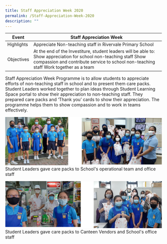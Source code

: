 ```yaml
---
title: Staff Appreciation Week 2020
permalink: /Staff-Appreciation-Week-2020
description: ""
---
```

| Event | Staff Appreciation Week   |
|---|---|
| Highlights | Appreciate Non-teaching staff in Rivervale Primary School   |
| Objectives | At the end of the Investiture, student leaders will be able to: Show appreciation for school non-teaching staff Show compassion and contribute service to school non-teaching staff Work together as a team |

Staff Appreciation Week Programme&nbsp;is to allow students to appreciate efforts of non-teaching staff in school and to present them care packs. Student Leaders worked together to plan ideas through Student Learning Space portal to show their appreciation to non-teaching staff. They prepared care packs and ‘Thank you’ cards to show their appreciation. The programme helps them to show compassion and to work in teams effectively.



![](/images/Curriculum/Student%20Development%20Team/photo6183895678468600810.jpg) Student Leaders gave care packs to School's operational team and office staff

![](/images/Curriculum/Student%20Development%20Team/photo6183895678468600801.jpg) Student Leaders gave care packs to Canteen Vendors and School's office staff